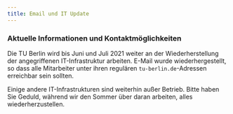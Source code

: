 ```yaml
---
title: Email und IT Update
---
```


### Aktuelle Informationen und Kontaktmöglichkeiten

Die TU Berlin wird bis Juni und Juli 2021 weiter an der Wiederherstellung der angegriffenen IT-Infrastruktur arbeiten. E-Mail wurde wiederhergestellt, so dass alle Mitarbeiter unter ihren regulären `tu-berlin.de`-Adressen erreichbar sein sollten.

Einige andere IT-Infrastrukturen sind weiterhin außer Betrieb. Bitte haben Sie Geduld, während wir den Sommer über daran arbeiten, alles wiederherzustellen.
